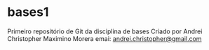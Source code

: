 # bases1
Primeiro repositório de Git da disciplina de bases
Criado por Andrei Christopher Maximino Morera
emai: andrei.christopher@gmail.com
